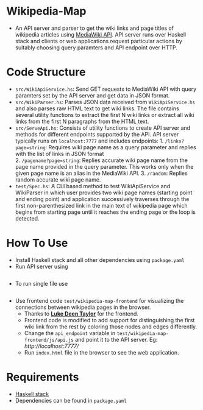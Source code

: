 # Wikipedia-Map

* An API server and parser to get the wiki links and page titles of wikipedia articles using [MediaWiki API](https://www.mediawiki.org/wiki/API:Main_page). API server runs over Haskell stack and clients or web applications request particular actions by suitably choosing query paramters and API endpoint over HTTP.

# Code Structure
* `src/WikiApiService.hs`: Send GET requests to MediaWiki API with query paramters set by the API server and get data in JSON format.
* `src/WikiParser.hs`: Parses JSON data received from `WikiApiService.hs` and also parses raw HTML text to get wiki links. The file contains several utility functions to extract the first N wiki links or extract all wiki links from the first N paragraphs from the HTML text.     
* `src/ServeApi.hs`: Consists of utility functions to create API server and methods for different endpoints supported by the API. API server typically runs on `localhost:7777` and includes endpoints:
      1. `/links?page=string`: Requires wiki page name as a query parameter and replies with the list of links in JSON format   
      2. `/pagename?page=string`: Replies accurate wiki page name from the page name provided in the query parameter. This works only when the given page name is an alias in the MediaWiki API.
      3. `/random`: Replies random accurate wiki page name.
* `test/Spec.hs`: A CLI based method to test WikiApiService and WikiParser in which user provides two wiki page names (starting point and ending point) and application successively traverses through the first non-parenthesized link in the main text of wikipedia page which begins from starting page until it reaches the ending page or the loop is detected.

# How To Use
* Install Haskell stack and all other dependencies using `package.yaml`
* Run API server using
``` stack exec wikipedia-map-exe
```
* To run single file use
``` stack ghci filename.hs
```
* Use frontend code `test/wikipedia-map-frontend` for visualizing the connections between wikipedia pages in the browser.
    * Thanks to **[Luke Deen Taylor](https://github.com/controversial/wikipedia-map)** for the frontend.
    * Frontend code is modified to add support for distinguishing the first wiki link from the rest by coloring those nodes and edges differently.
    * Change the `api_endpoint` variable in `test/wikipedia-map-frontend/js/api.js` and point it to the API server. Eg: *http://localhost:7777/*
    * Run `index.html` file in the browser to see the web application.

# Requirements
* [Haskell stack](https://docs.haskellstack.org/en/stable/README/)
* Dependencies can be found in `package.yaml`
